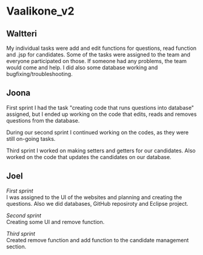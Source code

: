 # Vaalikone_v2

## Waltteri
My individual tasks were add and edit functions for questions, read function and .jsp for candidates. 
Some of the tasks were assigned to the team and everyone participated on those.
If someone had any problems, the team would come and help. I did also some database working and bugfixing/troubleshooting.
## Joona
First sprint I had the task "creating code that runs questions into database" assigned, but I ended up
working on the code that edits, reads and removes questions from the database.

During our second sprint I continued working on the codes, as they were still on-going tasks.

Third sprint I worked on making setters and getters for our candidates. Also worked on the code
that updates the candidates on our database.
## Joel
*First sprint*<br>
I was assigned to the UI of the websites and planning and creating the questions. Also we did databases, GitHub reposiroty and Eclipse project.

*Second sprint*<br>
Creating some UI and remove function.

*Third sprint*<br>
Created remove function and add function to the candidate management section.
